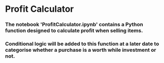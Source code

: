 # Profit Calculator

### The notebook 'ProfitCalculator.ipynb' contains a Python function designed to calculate profit when selling items.

### Conditional logic will be added to this function at a later date to categorise whether a purchase is a worth while investment or not. 
